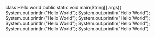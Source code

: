 class Hello world
public static void main(String[] args){
System.out.println("Hello World");
System.out.println("Hello World");
System.out.println("Hello World");
System.out.println("Hello World");
System.out.println("Hello World");
System.out.println("Hello World");
System.out.println("Hello World");
System.out.println("Hello World")

<!---
niranjansomasundaram/niranjansomasundaram is a ✨ special ✨ repository because its `README.md` (this file) appears on your GitHub profile.
You can click the Preview link to take a look at your changes.
--->
